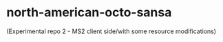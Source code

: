 north-american-octo-sansa
=========================

(Experimental repo 2 - MS2 client side/with some resource modifications)

